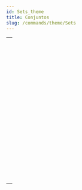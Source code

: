 ```yaml
---
id: Sets_theme
title: Conjuntos
slug: /commands/theme/Sets
---
```


|                                                                                                                 |
| --------------------------------------------------------------------------------------------------------------- |
| [<!-- INCLUDE #_command_.ADD TO SET.Syntax -->](../../commands-legacy/add-to-set.md)<br/>                       |
| [<!-- INCLUDE #_command_.CLEAR SET.Syntax -->](../../commands-legacy/clear-set.md)<br/>                         |
| [<!-- INCLUDE #_command_.COPY SET.Syntax -->](../../commands-legacy/copy-set.md)<br/>                           |
| [<!-- INCLUDE #_command_.CREATE EMPTY SET.Syntax -->](../../commands-legacy/create-empty-set.md)<br/>           |
| [<!-- INCLUDE #_command_.CREATE SET.Syntax -->](../../commands-legacy/create-set.md)<br/>                       |
| [<!-- INCLUDE #_command_.CREATE SET FROM ARRAY.Syntax -->](../../commands-legacy/create-set-from-array.md)<br/> |
| [<!-- INCLUDE #_command_.DIFFERENCE.Syntax -->](../../commands-legacy/difference.md)<br/>                       |
| [<!-- INCLUDE #_command_.INTERSECTION.Syntax -->](../../commands-legacy/intersection.md)<br/>                   |
| [<!-- INCLUDE #_command_.Is in set.Syntax -->](../../commands-legacy/is-in-set.md)<br/>                         |
| [<!-- INCLUDE #_command_.LOAD SET.Syntax -->](../../commands-legacy/load-set.md)<br/>                           |
| [<!-- INCLUDE #_command_.Records in set.Syntax -->](../../commands-legacy/records-in-set.md)<br/>               |
| [<!-- INCLUDE #_command_.REMOVE FROM SET.Syntax -->](../../commands-legacy/remove-from-set.md)<br/>             |
| [<!-- INCLUDE #_command_.SAVE SET.Syntax -->](../../commands-legacy/save-set.md)<br/>                           |
| [<!-- INCLUDE #_command_.UNION.Syntax -->](../../commands-legacy/union.md)<br/>                                 |
| [<!-- INCLUDE #_command_.USE SET.Syntax -->](../../commands-legacy/use-set.md)<br/>                             |
